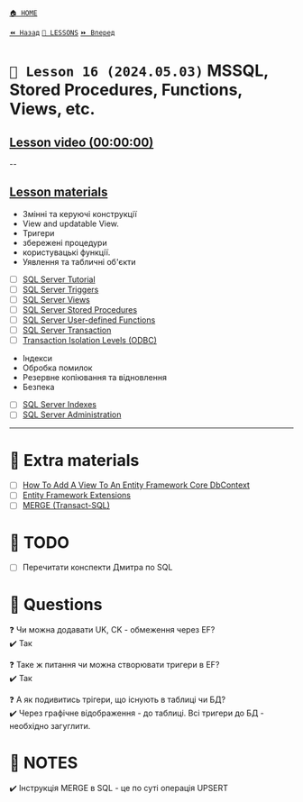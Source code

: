 [`🏠 HOME`](../../../README.md)  

[`⏪ Назад`](../15/README.md)  [`📗 LESSONS`](../../README.md)  [`⏩ Вперед`](../17/README.md)  

# `📗 Lesson 16 (2024.05.03)` MSSQL, Stored Procedures, Functions, Views, etc.  

## [Lesson video (00:00:00)]()

--

## [Lesson materials](https://lms.ithillel.ua/groups/65a65fe34c3a2d3372eef8ea/lessons/65a65fe44c3a2d3372eef97a)

- Змінні та керуючі конструкції  
- View and updatable View.  
- Тригери  
- збережені процедури  
- користувацькі функції.  
- Уявлення та табличні об'єкти  
- [ ] [SQL Server Tutorial](https://www.sqlservertutorial.net/)  
- [ ] [SQL Server Triggers](https://www.sqlservertutorial.net/sql-server-triggers/)  
- [ ] [SQL Server Views](https://www.sqlservertutorial.net/sql-server-views/)  
- [ ] [SQL Server Stored Procedures](https://www.sqlservertutorial.net/sql-server-stored-procedures/)  
- [ ] [SQL Server User-defined Functions](https://www.sqlservertutorial.net/sql-server-user-defined-functions/)  
- [ ] [SQL Server Transaction](https://www.sqlservertutorial.net/sql-server-basics/sql-server-transaction/)  
- [ ] [Transaction Isolation Levels (ODBC)](https://learn.microsoft.com/en-us/sql/odbc/reference/develop-app/transaction-isolation-levels?view=sql-server-ver16)  

- Індекси  
- Обробка помилок  
- Резервне копіювання та відновлення  
- Безпека  
- [ ] [SQL Server Indexes](https://www.sqlservertutorial.net/sql-server-indexes/)  
- [ ] [SQL Server Administration](https://www.sqlservertutorial.net/sql-server-administration/)  

---

# 📘 Extra materials

- [ ] [How To Add A View To An Entity Framework Core DbContext](https://khalidabuhakmeh.com/how-to-add-a-view-to-an-entity-framework-core-dbcontext)
- [ ] [Entity Framework Extensions](https://entityframework-extensions.net/)
- [ ] [MERGE (Transact-SQL)](https://learn.microsoft.com/ru-ru/sql/t-sql/statements/merge-transact-sql?view=sql-server-ver16)

# 📘 TODO
- [ ] Перечитати конспекти Дмитра по SQL

# 📘 Questions
❓ Чи можна додавати UK, CK - обмеження через EF?  
✔️ Так  

❓ Таке ж питання чи можна створювати тригери в EF?  
✔️ Так  

❓ А як подивитись трігери, що існують в таблиці чи БД?  
✔️ Через графічне відображення - до таблиці. Всі тригери до БД - необхідно загуглити.  

# 📘 NOTES
✔️ Інструкція MERGE в SQL - це по суті операція UPSERT